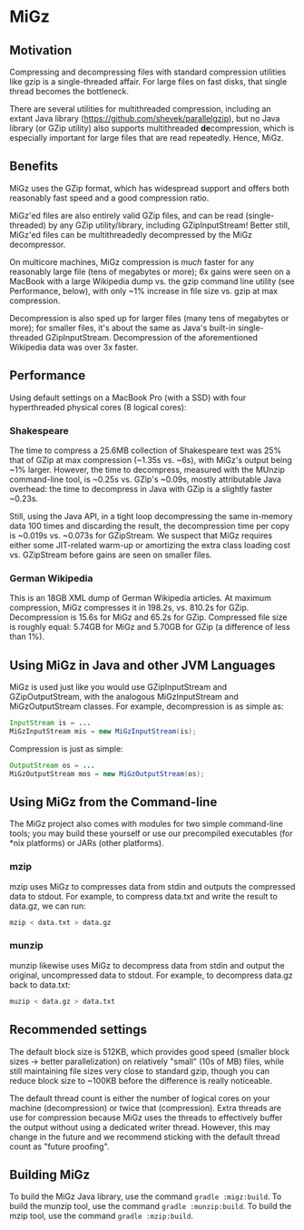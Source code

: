 # MiGz

## Motivation

Compressing and decompressing files with standard compression utilities like gzip is a single-threaded affair.  For
large files on fast disks, that single thread becomes the bottleneck.

There are several utilities for multithreaded compression, including an extant Java library 
(https://github.com/shevek/parallelgzip), but no Java library (or GZip utility) also supports
multithreaded **de**compression, which is especially important for large files that are read repeatedly.  Hence, MiGz.

## Benefits

MiGz uses the GZip format, which has widespread support and offers both reasonably fast speed and a good compression 
ratio.

MiGz'ed files are also entirely valid GZip files, and can be read (single-threaded) by any GZip utility/library, 
including GZipInputStream!  Better still, MiGz'ed files can be multithreadedly decompressed by the MiGz decompressor.

On multicore machines, MiGz compression is *much* faster for any reasonably large file (tens of megabytes or more);
6x gains were seen on a MacBook with a large Wikipedia dump vs. the gzip command line utility (see Performance, below),
with only ~1% increase in file size vs. gzip at max compression.

Decompression is also sped up for larger files (many tens of megabytes or more); for smaller files, it's about the same
as Java's built-in single-threaded GZipInputStream.  Decompression of the aforementioned Wikipedia data was over 3x
faster.

## Performance

Using default settings on a MacBook Pro (with a SSD) with four hyperthreaded physical cores (8 logical cores):

### Shakespeare

The time to compress a 25.6MB collection of Shakespeare text was 25% that of GZip at max compression (~1.35s vs. ~6s),
with MiGz's output being ~1% larger.  However, the time to decompress, measured with the MUnzip command-line tool, is
~0.25s vs. GZip's ~0.09s, mostly attributable Java overhead: the time to decompress in Java with GZip is a slightly
faster ~0.23s.

Still, using the Java API, in a tight loop decompressing the same in-memory data 100 times and discarding the result,
the decompression time per copy is ~0.019s vs. ~0.073s for GZipStream.  We suspect that MiGz requires either some
JIT-related warm-up or amortizing the extra class loading cost vs. GZipStream before gains are seen on smaller files.

### German Wikipedia

This is an 18GB XML dump of German Wikipedia articles.  At maximum compression, MiGz compresses it in 198.2s, vs. 810.2s
for GZip.  Decompression is 15.6s for MiGz and 65.2s for GZip.  Compressed file size is roughly equal: 5.74GB for MiGz
and 5.70GB for GZip (a difference of less than 1%).


## Using MiGz in Java and other JVM Languages

MiGz is used just like you would use GZipInputStream and GZipOutputStream, with the analogous MiGzInputStream and 
MiGzOutputStream classes.  For example, decompression is as simple as:

```java
InputStream is = ...
MiGzInputStream mis = new MiGzInputStream(is);
```
Compression is just as simple:

```java
OutputStream os = ...
MiGzOutputStream mos = new MiGzOutputStream(os);
```
## Using MiGz from the Command-line 

The MiGz project also comes with modules for two simple command-line tools; you may build these yourself or use our
precompiled executables (for *nix platforms) or JARs (other platforms).

### mzip

mzip uses MiGz to compresses data from stdin and outputs the compressed data to stdout.  For example, to compress 
data.txt and write the result to data.gz, we can run:

```bash
mzip < data.txt > data.gz
```
### munzip

munzip likewise uses MiGz to decompress data from stdin and output the original, uncompressed data to stdout.  For 
example, to decompress data.gz back to data.txt:

```bash
muzip < data.gz > data.txt
```
## Recommended settings

The default block size is 512KB, which provides good speed (smaller block sizes -> better parallelization) on
relatively "small" (10s of MB) files, while still maintaining file sizes very close to standard gzip, though you can
reduce block size to ~100KB before the difference is really noticeable.

The default thread count is either the number of logical cores on your machine (decompression) or twice that
(compression).  Extra threads are use for compression because MiGz uses the threads to effectively buffer the
output without using a dedicated writer thread.  However, this may change in the future and we recommend sticking with
the default thread count as "future proofing".

## Building MiGz
To build the MiGz Java library, use the command `gradle :migz:build`.
To build the munzip tool, use the command `gradle :munzip:build`.
To build the mzip tool, use the command `gradle :mzip:build`.